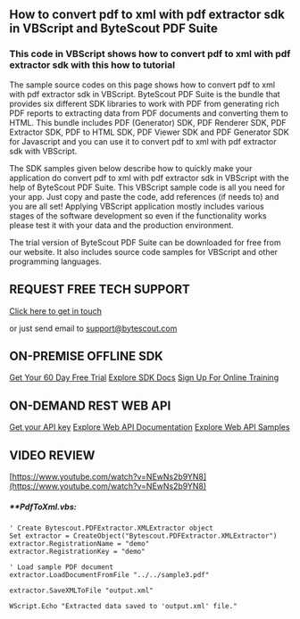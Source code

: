 ## How to convert pdf to xml with pdf extractor sdk in VBScript and ByteScout PDF Suite

### This code in VBScript shows how to convert pdf to xml with pdf extractor sdk with this how to tutorial

The sample source codes on this page shows how to convert pdf to xml with pdf extractor sdk in VBScript. ByteScout PDF Suite is the bundle that provides six different SDK libraries to work with PDF from generating rich PDF reports to extracting data from PDF documents and converting them to HTML. This bundle includes PDF (Generator) SDK, PDF Renderer SDK, PDF Extractor SDK, PDF to HTML SDK, PDF Viewer SDK and PDF Generator SDK for Javascript and you can use it to convert pdf to xml with pdf extractor sdk with VBScript.

The SDK samples given below describe how to quickly make your application do convert pdf to xml with pdf extractor sdk in VBScript with the help of ByteScout PDF Suite. This VBScript sample code is all you need for your app. Just copy and paste the code, add references (if needs to) and you are all set! Applying VBScript application mostly includes various stages of the software development so even if the functionality works please test it with your data and the production environment.

The trial version of ByteScout PDF Suite can be downloaded for free from our website. It also includes source code samples for VBScript and other programming languages.

## REQUEST FREE TECH SUPPORT

[Click here to get in touch](https://bytescout.zendesk.com/hc/en-us/requests/new?subject=ByteScout%20PDF%20Suite%20Question)

or just send email to [support@bytescout.com](mailto:support@bytescout.com?subject=ByteScout%20PDF%20Suite%20Question) 

## ON-PREMISE OFFLINE SDK 

[Get Your 60 Day Free Trial](https://bytescout.com/download/web-installer?utm_source=github-readme)
[Explore SDK Docs](https://bytescout.com/documentation/index.html?utm_source=github-readme)
[Sign Up For Online Training](https://academy.bytescout.com/)


## ON-DEMAND REST WEB API

[Get your API key](https://pdf.co/documentation/api?utm_source=github-readme)
[Explore Web API Documentation](https://pdf.co/documentation/api?utm_source=github-readme)
[Explore Web API Samples](https://github.com/bytescout/ByteScout-SDK-SourceCode/tree/master/PDF.co%20Web%20API)

## VIDEO REVIEW

[https://www.youtube.com/watch?v=NEwNs2b9YN8](https://www.youtube.com/watch?v=NEwNs2b9YN8)




<!-- code block begin -->

##### ****PdfToXml.vbs:**
    
```
' Create Bytescout.PDFExtractor.XMLExtractor object
Set extractor = CreateObject("Bytescout.PDFExtractor.XMLExtractor")
extractor.RegistrationName = "demo"
extractor.RegistrationKey = "demo"

' Load sample PDF document
extractor.LoadDocumentFromFile "../../sample3.pdf"

extractor.SaveXMLToFile "output.xml"

WScript.Echo "Extracted data saved to 'output.xml' file."
```

<!-- code block end -->